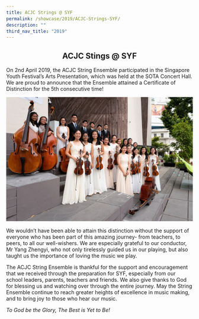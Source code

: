 ```yaml
---
title: ACJC Strings @ SYF
permalink: /showcase/2019/ACJC-Strings-SYF/
description: ""
third_nav_title: "2019"
---
```

## <center> ACJC Stings @ SYF </center>

On 2nd April 2019, the ACJC String Ensemble participated in the Singapore Youth Festival’s Arts Presentation, which was held at the SOTA Concert Hall. We are proud to announce that the Ensemble attained a Certificate of Distinction for the 5th consecutive time!

![](/images/Strings.jpeg)

We wouldn’t have been able to attain this distinction without the support of everyone who has been part of this amazing journey- from teachers, to peers, to all our well-wishers. We are especially grateful to our conductor, Mr Yang Zhengyi, who not only tirelessly guided us in our playing, but also taught us the importance of loving the music we play.

The ACJC String Ensemble is thankful for the support and encouragement that we received through the preparation for SYF, especially from our school leaders, parents, teachers and friends. We also give thanks to God for blessing us and watching over through the entire journey. May the String Ensemble continue to reach greater heights of excellence in music making, and to bring joy to those who hear our music.

_To God be the Glory, The Best is Yet to Be!_

